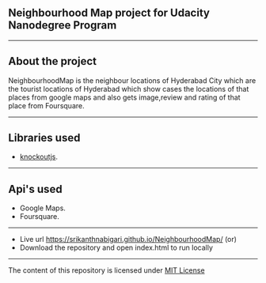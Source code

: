 ## Neighbourhood Map project for Udacity Nanodegree Program
------------------------------------------------------------

## About the project

NeighbourhoodMap is the neighbour locations of Hyderabad City 
which are the tourist locations of Hyderabad which show cases the 
locations of that places from google maps and also gets image,review and rating
 of that place from Foursquare.

-----------------------------------------------------------------------

## Libraries used
- [knockoutjs](http://knockoutjs.com/).

------------------------------------------------------------
## Api's used
- Google Maps.
- Foursquare.

-------------------------------------------------------------
- Live url https://srikanthnabigari.github.io/NeighbourhoodMap/
                (or)
- Download the repository and open index.html to run locally

------------------------------------------------------------

The content of this repository is licensed under [MIT License](https://github.com/SrikanthNabigari/NeighbourhoodMap/blob/master/License.txt)